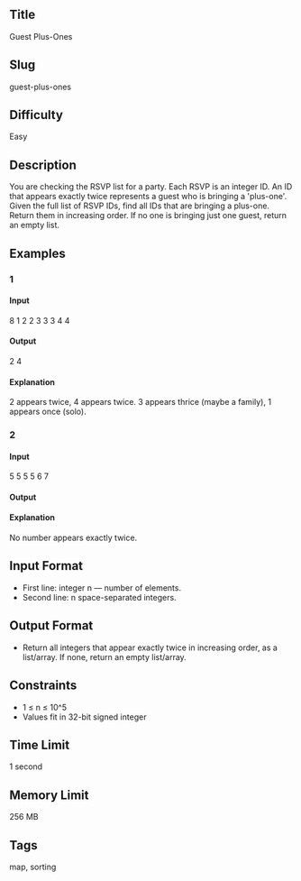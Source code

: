 ## Title

Guest Plus-Ones

## Slug

guest-plus-ones

## Difficulty

Easy

## Description

You are checking the RSVP list for a party. Each RSVP is an integer ID. An ID that appears exactly twice represents a guest who is bringing a 'plus-one'. Given the full list of RSVP IDs, find all IDs that are bringing a plus-one. Return them in increasing order. If no one is bringing just one guest, return an empty list.

## Examples

### 1
#### Input
8
1 2 2 3 3 3 4 4

#### Output
2 4

#### Explanation
2 appears twice, 4 appears twice. 3 appears thrice (maybe a family), 1 appears once (solo).

### 2
#### Input
5
5 5 5 6 7

#### Output


#### Explanation
No number appears exactly twice.

## Input Format
- First line: integer n — number of elements.
- Second line: n space-separated integers.

## Output Format
- Return all integers that appear exactly twice in increasing order, as a list/array. If none, return an empty list/array.

## Constraints
- 1 ≤ n ≤ 10^5
- Values fit in 32-bit signed integer

## Time Limit
1 second

## Memory Limit
256 MB

## Tags 
map, sorting